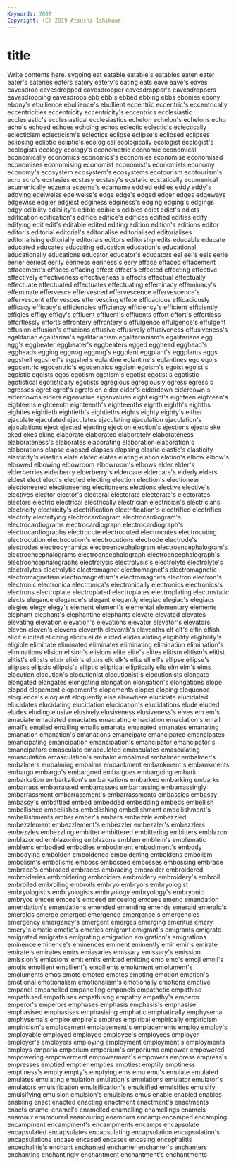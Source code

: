 ```yaml
---
Keywords: 7008
Copyright: (C) 2019 Atsushi Ishikawa
---
```


# title

Write contents here.
sygoing
eat eatable eatable's eatables eaten eater eater's eateries eaters eatery
eatery's eating eats eave eave's eaves eavesdrop eavesdropped eavesdropper eavesdropper's
eavesdroppers eavesdropping eavesdrops ebb ebb's ebbed ebbing ebbs ebonies ebony
ebony's ebullience ebullience's ebullient eccentric eccentric's eccentrically eccentricities eccentricity eccentricity's
eccentrics ecclesiastic ecclesiastic's ecclesiastical ecclesiastics echelon echelon's echelons echo echo's
echoed echoes echoing echos eclectic eclectic's eclectically eclecticism eclecticism's eclectics
eclipse eclipse's eclipsed eclipses eclipsing ecliptic ecliptic's ecological ecologically ecologist
ecologist's ecologists ecology ecology's econometric economic economical economically economics economics's
economies economise economised economises economising economist economist's economists economy economy's
ecosystem ecosystem's ecosystems ecotourism ecotourism's ecru ecru's ecstasies ecstasy ecstasy's
ecstatic ecstatically ecumenical ecumenically eczema eczema's edamame eddied eddies eddy
eddy's eddying edelweiss edelweiss's edge edge's edged edger edges edgeways
edgewise edgier edgiest edginess edginess's edging edging's edgings edgy edibility
edibility's edible edible's edibles edict edict's edicts edification edification's edifice
edifice's edifices edified edifies edify edifying edit edit's editable edited
editing edition edition's editions editor editor's editorial editorial's editorialise editorialised
editorialises editorialising editorially editorials editors editorship edits educable educate educated
educates educating education education's educational educationally educations educator educator's educators
eel eel's eels eerie eerier eeriest eerily eeriness eeriness's eery
efface effaced effacement effacement's effaces effacing effect effect's effected effecting
effective effectively effectiveness effectiveness's effects effectual effectually effectuate effectuated effectuates
effectuating effeminacy effeminacy's effeminate effervesce effervesced effervescence effervescence's effervescent effervesces
effervescing effete efficacious efficaciously efficacy efficacy's efficiencies efficiency efficiency's efficient
efficiently effigies effigy effigy's effluent effluent's effluents effort effort's effortless
effortlessly efforts effrontery effrontery's effulgence effulgence's effulgent effusion effusion's effusions
effusive effusively effusiveness effusiveness's egalitarian egalitarian's egalitarianism egalitarianism's egalitarians egg
egg's eggbeater eggbeater's eggbeaters egged egghead egghead's eggheads egging eggnog
eggnog's eggplant eggplant's eggplants eggs eggshell eggshell's eggshells eglantine eglantine's
eglantines ego ego's egocentric egocentric's egocentrics egoism egoism's egoist egoist's
egoistic egoists egos egotism egotism's egotist egotist's egotistic egotistical egotistically
egotists egregious egregiously egress egress's egresses egret egret's egrets eh
eider eider's eiderdown eiderdown's eiderdowns eiders eigenvalue eigenvalues eight eight's
eighteen eighteen's eighteens eighteenth eighteenth's eighteenths eighth eighth's eighths eighties
eightieth eightieth's eightieths eights eighty eighty's either ejaculate ejaculated ejaculates
ejaculating ejaculation ejaculation's ejaculations eject ejected ejecting ejection ejection's ejections
ejects eke eked ekes eking elaborate elaborated elaborately elaborateness elaborateness's
elaborates elaborating elaboration elaboration's elaborations elapse elapsed elapses elapsing elastic
elastic's elasticity elasticity's elastics elate elated elates elating elation elation's
elbow elbow's elbowed elbowing elbowroom elbowroom's elbows elder elder's elderberries
elderberry elderberry's eldercare eldercare's elderly elders eldest elect elect's elected
electing election election's electioneer electioneered electioneering electioneers elections elective elective's
electives elector elector's electoral electorate electorate's electorates electors electric electrical
electrically electrician electrician's electricians electricity electricity's electrification electrification's electrified electrifies
electrify electrifying electrocardiogram electrocardiogram's electrocardiograms electrocardiograph electrocardiograph's electrocardiographs electrocute electrocuted
electrocutes electrocuting electrocution electrocution's electrocutions electrode electrode's electrodes electrodynamics electroencephalogram
electroencephalogram's electroencephalograms electroencephalograph electroencephalograph's electroencephalographs electrolysis electrolysis's electrolyte electrolyte's electrolytes
electrolytic electromagnet electromagnet's electromagnetic electromagnetism electromagnetism's electromagnets electron electron's electronic
electronica electronica's electronically electronics electronics's electrons electroplate electroplated electroplates electroplating
electrostatic elects elegance elegance's elegant elegantly elegiac elegiac's elegiacs elegies
elegy elegy's element element's elemental elementary elements elephant elephant's elephantine
elephants elevate elevated elevates elevating elevation elevation's elevations elevator elevator's
elevators eleven eleven's elevens eleventh eleventh's elevenths elf elf's elfin
elfish elicit elicited eliciting elicits elide elided elides eliding eligibility
eligibility's eligible eliminate eliminated eliminates eliminating elimination elimination's eliminations elision
elision's elisions elite elite's elites elitism elitism's elitist elitist's elitists
elixir elixir's elixirs elk elk's elks ell ell's ellipse ellipse's
ellipses ellipsis ellipsis's elliptic elliptical elliptically ells elm elm's elms
elocution elocution's elocutionist elocutionist's elocutionists elongate elongated elongates elongating elongation
elongation's elongations elope eloped elopement elopement's elopements elopes eloping eloquence
eloquence's eloquent eloquently else elsewhere elucidate elucidated elucidates elucidating elucidation
elucidation's elucidations elude eluded eludes eluding elusive elusively elusiveness elusiveness's
elves em em's emaciate emaciated emaciates emaciating emaciation emaciation's email
email's emailed emailing emails emanate emanated emanates emanating emanation emanation's
emanations emancipate emancipated emancipates emancipating emancipation emancipation's emancipator emancipator's emancipators
emasculate emasculated emasculates emasculating emasculation emasculation's embalm embalmed embalmer embalmer's
embalmers embalming embalms embankment embankment's embankments embargo embargo's embargoed embargoes
embargoing embark embarkation embarkation's embarkations embarked embarking embarks embarrass embarrassed
embarrasses embarrassing embarrassingly embarrassment embarrassment's embarrassments embassies embassy embassy's embattled
embed embedded embedding embeds embellish embellished embellishes embellishing embellishment embellishment's
embellishments ember ember's embers embezzle embezzled embezzlement embezzlement's embezzler embezzler's
embezzlers embezzles embezzling embitter embittered embittering embitters emblazon emblazoned emblazoning
emblazons emblem emblem's emblematic emblems embodied embodies embodiment embodiment's embody
embodying embolden emboldened emboldening emboldens embolism embolism's embolisms emboss embossed
embosses embossing embrace embrace's embraced embraces embracing embroider embroidered embroideries
embroidering embroiders embroidery embroidery's embroil embroiled embroiling embroils embryo embryo's
embryologist embryologist's embryologists embryology embryology's embryonic embryos emcee emcee's emceed
emceeing emcees emend emendation emendation's emendations emended emending emends emerald
emerald's emeralds emerge emerged emergence emergence's emergencies emergency emergency's emergent
emerges emerging emeritus emery emery's emetic emetic's emetics emigrant emigrant's
emigrants emigrate emigrated emigrates emigrating emigration emigration's emigrations eminence eminence's
eminences eminent eminently emir emir's emirate emirate's emirates emirs emissaries
emissary emissary's emission emission's emissions emit emits emitted emitting emo
emo's emoji emoji's emojis emollient emollient's emollients emolument emolument's emoluments
emos emote emoted emotes emoting emotion emotion's emotional emotionalism emotionalism's
emotionally emotions emotive empanel empanelled empanelling empanels empathetic empathise empathised
empathises empathising empathy empathy's emperor emperor's emperors emphases emphasis emphasis's
emphasise emphasised emphasises emphasising emphatic emphatically emphysema emphysema's empire empire's
empires empirical empirically empiricism empiricism's emplacement emplacement's emplacements employ employ's
employable employed employee employee's employees employer employer's employers employing employment
employment's employments employs emporia emporium emporium's emporiums empower empowered empowering
empowerment empowerment's empowers empress empress's empresses emptied emptier empties emptiest
emptily emptiness emptiness's empty empty's emptying ems emu emu's emulate
emulated emulates emulating emulation emulation's emulations emulator emulator's emulators emulsification
emulsification's emulsified emulsifies emulsify emulsifying emulsion emulsion's emulsions emus enable
enabled enables enabling enact enacted enacting enactment enactment's enactments enacts
enamel enamel's enamelled enamelling enamellings enamels enamour enamoured enamouring enamours
encamp encamped encamping encampment encampment's encampments encamps encapsulate encapsulated encapsulates
encapsulating encapsulation encapsulation's encapsulations encase encased encases encasing encephalitis encephalitis's
enchant enchanted enchanter enchanter's enchanters enchanting enchantingly enchantment enchantment's enchantments
